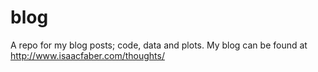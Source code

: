 # blog
A repo for my blog posts; code, data and plots.  My blog can be found at <http://www.isaacfaber.com/thoughts/>
